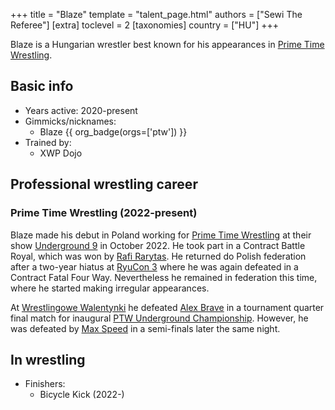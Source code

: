 +++
title = "Blaze"
template = "talent_page.html"
authors = ["Sewi The Referee"]
[extra]
toclevel = 2
[taxonomies]
country = ["HU"]
+++

Blaze is a Hungarian wrestler best known for his appearances in [Prime Time Wrestling](@/o/ptw.md).

## Basic info

* Years active: 2020-present
* Gimmicks/nicknames:
  - Blaze {{ org_badge(orgs=['ptw']) }}
* Trained by:
  - XWP Dojo
 
## Professional wrestling career

### Prime Time Wrestling (2022-present)

Blaze made his debut in Poland working for [Prime Time Wrestling](@/o/ptw.md) at their show [Underground 9](@/e/ptw/2022-10-30-ptw-underground-9.md) in October 2022. He took part in a Contract Battle Royal, which was won by [Rafi Rarytas](@/w/rafi.md). He returned do Polish federation after a two-year hiatus at [RyuCon 3](@/e/ptw/2024-07-07-ptw-x-ryucon.md) where he was again defeated in a Contract Fatal Four Way. Nevertheless he remained in federation this time, where he started making irregular appearances. 

At [Wrestlingowe Walentynki](@/e/ptw/2025-02-15-ptw-wrestlingowe-walentynki.md) he defeated [Alex Brave](@/w/alex-brave.md) in a tournament quarter final match for inaugural [PTW Underground Championship](@/c/ptw-underground-championship.md). However, he was defeated by [Max Speed](@/w/max-speed.md) in a semi-finals later the same night.

## In wrestling

* Finishers:
  - Bicycle Kick (2022-)
